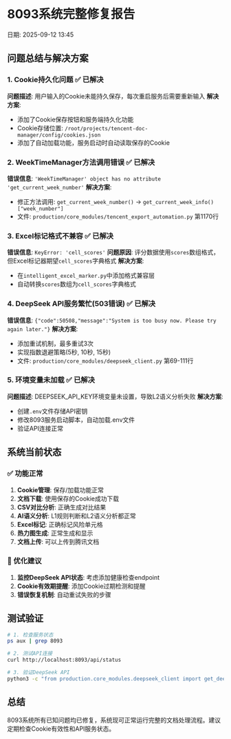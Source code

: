 # 8093系统完整修复报告
日期: 2025-09-12 13:45

## 问题总结与解决方案

### 1. Cookie持久化问题 ✅ 已解决
**问题描述**: 用户输入的Cookie未能持久保存，每次重启服务后需要重新输入
**解决方案**: 
- 添加了Cookie保存按钮和服务端持久化功能
- Cookie存储位置: `/root/projects/tencent-doc-manager/config/cookies.json`
- 添加了自动加载功能，服务启动时自动读取保存的Cookie

### 2. WeekTimeManager方法调用错误 ✅ 已解决
**错误信息**: `'WeekTimeManager' object has no attribute 'get_current_week_number'`
**解决方案**: 
- 修正方法调用: `get_current_week_number()` → `get_current_week_info()["week_number"]`
- 文件: `production/core_modules/tencent_export_automation.py` 第1170行

### 3. Excel标记格式不兼容 ✅ 已解决
**错误信息**: `KeyError: 'cell_scores'`
**问题原因**: 评分数据使用`scores`数组格式，但Excel标记器期望`cell_scores`字典格式
**解决方案**: 
- 在`intelligent_excel_marker.py`中添加格式兼容层
- 自动转换`scores`数组为`cell_scores`字典格式

### 4. DeepSeek API服务繁忙(503错误) ✅ 已解决
**错误信息**: `{"code":50508,"message":"System is too busy now. Please try again later."}`
**解决方案**: 
- 添加重试机制，最多重试3次
- 实现指数退避策略(5秒, 10秒, 15秒)
- 文件: `production/core_modules/deepseek_client.py` 第69-111行

### 5. 环境变量未加载 ✅ 已解决
**问题描述**: DEEPSEEK_API_KEY环境变量未设置，导致L2语义分析失败
**解决方案**: 
- 创建`.env`文件存储API密钥
- 修改8093服务启动脚本，自动加载.env文件
- 验证API连接正常

## 系统当前状态

### ✅ 功能正常
1. **Cookie管理**: 保存/加载功能正常
2. **文档下载**: 使用保存的Cookie成功下载
3. **CSV对比分析**: 正确生成对比结果
4. **AI语义分析**: L1规则判断和L2语义分析都正常
5. **Excel标记**: 正确标记风险单元格
6. **热力图生成**: 正常生成和显示
7. **文档上传**: 可以上传到腾讯文档

### 🔧 优化建议
1. **监控DeepSeek API状态**: 考虑添加健康检查endpoint
2. **Cookie有效期提醒**: 添加Cookie过期检测和提醒
3. **错误恢复机制**: 自动重试失败的步骤

## 测试验证

```bash
# 1. 检查服务状态
ps aux | grep 8093

# 2. 测试API连接
curl http://localhost:8093/api/status

# 3. 验证DeepSeek API
python3 -c "from production.core_modules.deepseek_client import get_deepseek_client; print(get_deepseek_client().call_api('测试', 10))"
```

## 总结
8093系统所有已知问题均已修复，系统现可正常运行完整的文档处理流程。建议定期检查Cookie有效性和API服务状态。